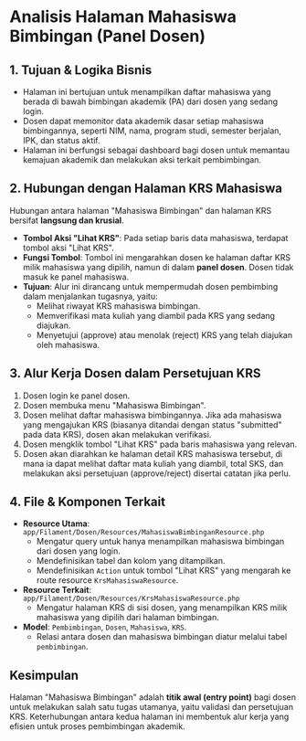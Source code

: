 # Analisis Halaman Mahasiswa Bimbingan (Panel Dosen)

## 1. Tujuan & Logika Bisnis

-   Halaman ini bertujuan untuk menampilkan daftar mahasiswa yang berada di bawah bimbingan akademik (PA) dari dosen yang sedang login.
-   Dosen dapat memonitor data akademik dasar setiap mahasiswa bimbingannya, seperti NIM, nama, program studi, semester berjalan, IPK, dan status aktif.
-   Halaman ini berfungsi sebagai dashboard bagi dosen untuk memantau kemajuan akademik dan melakukan aksi terkait pembimbingan.

## 2. Hubungan dengan Halaman KRS Mahasiswa

Hubungan antara halaman "Mahasiswa Bimbingan" dan halaman KRS bersifat **langsung dan krusial**.

-   **Tombol Aksi "Lihat KRS"**: Pada setiap baris data mahasiswa, terdapat tombol aksi "Lihat KRS".
-   **Fungsi Tombol**: Tombol ini mengarahkan dosen ke halaman daftar KRS milik mahasiswa yang dipilih, namun di dalam **panel dosen**. Dosen tidak masuk ke panel mahasiswa.
-   **Tujuan**: Alur ini dirancang untuk mempermudah dosen pembimbing dalam menjalankan tugasnya, yaitu:
    -   Melihat riwayat KRS mahasiswa bimbingan.
    -   Memverifikasi mata kuliah yang diambil pada KRS yang sedang diajukan.
    -   Menyetujui (approve) atau menolak (reject) KRS yang telah diajukan oleh mahasiswa.

## 3. Alur Kerja Dosen dalam Persetujuan KRS

1. Dosen login ke panel dosen.
2. Dosen membuka menu "Mahasiswa Bimbingan".
3. Dosen melihat daftar mahasiswa bimbingannya. Jika ada mahasiswa yang mengajukan KRS (biasanya ditandai dengan status "submitted" pada data KRS), dosen akan melakukan verifikasi.
4. Dosen mengklik tombol "Lihat KRS" pada baris mahasiswa yang relevan.
5. Dosen akan diarahkan ke halaman detail KRS mahasiswa tersebut, di mana ia dapat melihat daftar mata kuliah yang diambil, total SKS, dan melakukan aksi persetujuan (approve/reject) disertai catatan jika perlu.

## 4. File & Komponen Terkait

-   **Resource Utama**: `app/Filament/Dosen/Resources/MahasiswaBimbinganResource.php`
    -   Mengatur query untuk hanya menampilkan mahasiswa bimbingan dari dosen yang login.
    -   Mendefinisikan tabel dan kolom yang ditampilkan.
    -   Mendefinisikan `Action` untuk tombol "Lihat KRS" yang mengarah ke route resource `KrsMahasiswaResource`.
-   **Resource Terkait**: `app/Filament/Dosen/Resources/KrsMahasiswaResource.php`
    -   Mengatur halaman KRS di sisi dosen, yang menampilkan KRS milik mahasiswa yang dipilih dari halaman bimbingan.
-   **Model**: `Pembimbingan`, `Dosen`, `Mahasiswa`, `KRS`.
    -   Relasi antara dosen dan mahasiswa bimbingan diatur melalui tabel `pembimbingan`.

## Kesimpulan

Halaman "Mahasiswa Bimbingan" adalah **titik awal (entry point)** bagi dosen untuk melakukan salah satu tugas utamanya, yaitu validasi dan persetujuan KRS. Keterhubungan antara kedua halaman ini membentuk alur kerja yang efisien untuk proses pembimbingan akademik.
